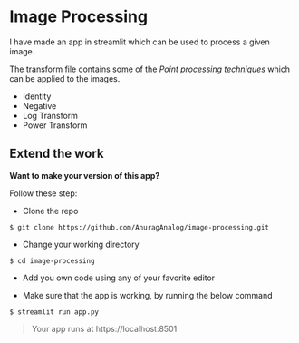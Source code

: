 # Image Processing

I have made an app in streamlit which can be used to process a given image.

The transform file contains some of the *Point processing techniques* which can be applied to the images.

* Identity
* Negative
* Log Transform
* Power Transform

## Extend the work

**Want to make your version of this app?**

Follow these step:

* Clone the repo
```shell
$ git clone https://github.com/AnuragAnalog/image-processing.git
```

* Change your working directory
```shell
$ cd image-processing
```

* Add you own code using any of your favorite editor

* Make sure that the app is working, by running the below command
```shell
$ streamlit run app.py
```
> Your app runs at https://localhost:8501